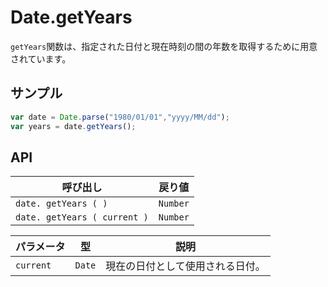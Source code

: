 # Date.getYears

`getYears`関数は、指定された日付と現在時刻の間の年数を取得するために用意されています。

## サンプル

```javascript
var date = Date.parse("1980/01/01","yyyy/MM/dd");
var years = date.getYears();
```

## API

| 呼び出し | 戻り値 |
|---|---|
| `date. getYears ( )` | `Number` |
| `date. getYears ( current )` | `Number` |

| パラメータ | 型 | 説明 |
|---|---|---|
| `current` | `Date` | 現在の日付として使用される日付。 |
